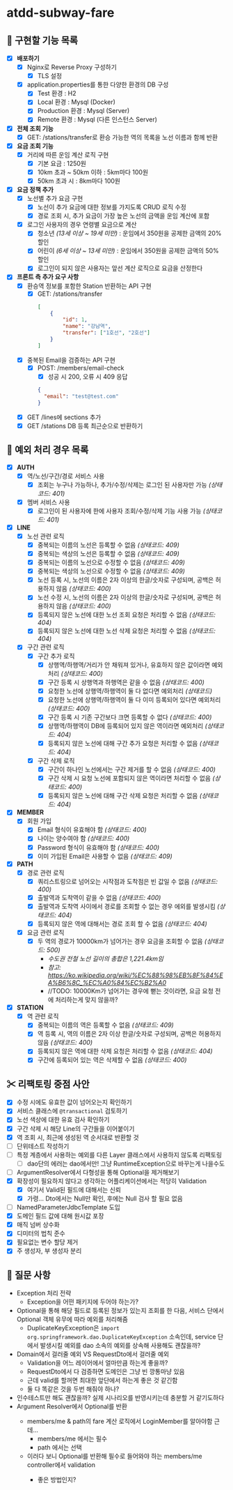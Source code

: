 # atdd-subway-fare

## 📜 구현할 기능 목록
- [x] **배포하기**
    - [x] Nginx로 Reverse Proxy 구성하기
        - [x] TLS 설정
    - [x] application.properties를 통한 다양한 환경의 DB 구성
        - [x] Test 환경 : H2
        - [x] Local 환경 : Mysql (Docker)
        - [x] Production 환경 : Mysql (Server)
        - [x] Remote 환경 : Mysql (다른 인스턴스 Server)

- [x] **전체 조회 기능**
    - [x] GET: /stations/transfer로 환승 가능한 역의 목록을 노선 이름과 함께 반환

- [x] **요금 조회 기능**
    - [x] 거리에 따른 운임 계산 로직 구현
        - [x] 기본 요금 : 1250원
        - [x] 10km 초과 ~ 50km 이하 : 5km마다 100원
        - [x] 50km 초과 시 : 8km마다 100원

- [x] **요금 정책 추가**
    - [x] 노선별 추가 요금 구현
        - [x] 노선이 추가 요금에 대한 정보를 가지도록 CRUD 로직 수정
        - [x] 경로 조회 시, 추가 요금이 가장 높은 노선의 금액을 운임 계산에 포함
    - [x] 로그인 사용자의 경우 연령별 요금으로 계산
        - [x] 청소년 *(13세 이상 ~ 19세 미만)* : 운임에서 350원을 공제한 금액의 20% 할인
        - [x] 어린이 *(6세 이상 ~ 13세 미만)* : 운임에서 350원을 공제한 금액의 50% 할인
        - [x] 로그인이 되지 않은 사용자는 앞선 계산 로직으로 요금을 산정한다

- [x] **프론트 측 추가 요구 사항**
    - [x] 환승역 정보를 포함한 Station 반환하는 API 구현
        - [x] GET: /stations/transfer
            ```json
            [
                {
                    "id": 1,
                    "name": "강남역",
                    "transfer": ["1호선", "2호선"]
                }
            ]
            ```
    - [x] 중복된 Email을 검증하는 API 구현
        - [x] POST: /members/email-check
            - [x] 성공 시 200, 오류 시 409 응답
            ```json
            {
              "email": "test@test.com"
            }
            ```
    - [x] GET /lines에 sections 추가
    - [x] GET /stations DB 등록 최근순으로 반환하기

## 🎯 예외 처리 경우 목록
- [x] **AUTH**
    - [x] 역/노선/구간/경로 서비스 사용
        - [x] 조회는 누구나 가능하나, 추가/수정/삭제는 로그인 된 사용자만 가능 *(상태코드: 401)*
    - [x] 멤버 서비스 사용
        - [x] 로그인이 된 사용자에 한에 사용자 조회/수정/삭제 기능 사용 가능 *(상태코드: 401)*

- [x] **LINE**
    - [x] 노선 관련 로직
        - [x] 중복되는 이름의 노선은 등록할 수 없음 *(상태코드: 409)*
        - [x] 중복되는 색상의 노선은 등록할 수 없음 *(상태코드: 409)*
        - [x] 중복되는 이름의 노선으로 수정할 수 없음 *(상태코드: 409)*
        - [x] 중복되는 색상의 노선으로 수정할 수 없음 *(상태코드: 409)*
        - [x] 노선 등록 시, 노선의 이름은 2자 이상의 한글/숫자로 구성되며, 공백은 허용하지 않음 *(상태코드: 400)*
        - [x] 노선 수정 시, 노선의 이름은 2자 이상의 한글/숫자로 구성되며, 공백은 허용하지 않음 *(상태코드: 400)*
        - [x] 등록되지 않은 노선에 대한 노선 조회 요청은 처리할 수 없음 *(상태코드: 404)*
        - [x] 등록되지 않은 노선에 대한 노선 삭제 요청은 처리할 수 없음 *(상태코드: 404)*
    - [x] 구간 관련 로직
        - [x] 구간 추가 로직
            - [x] 상행역/하행역/거리가 안 채워져 있거나, 유효하지 않은 값이라면 예외처리 *(상태코드: 400)*
            - [x] 구간 등록 시 상행역과 하행역은 같을 수 없음 *(상태코드: 400)*
            - [x] 요청한 노선에 상행역/하행역이 둘 다 없다면 예외처리 *(상태코드)*
            - [x] 요청한 노선에 상행역/하행역이 둘 다 이미 등록되어 있다면 예외처리 *(상태코드: 400)*
            - [x] 구간 등록 시 기존 구간보다 크면 등록할 수 없다 *(상태코드: 400)* 
            - [x] 상행역/하행역이 DB에 등록되어 있지 않은 역이라면 예외처리 *(상태코드: 404)*
            - [x] 등록되지 않은 노선에 대해 구간 추가 요청은 처리할 수 없음 *(상태코드: 404)*
        - [x] 구간 삭제 로직
            - [x] 구간이 하나인 노선에서는 구간 제거를 할 수 없음 *(상태코드: 400)*
            - [x] 구간 삭제 시 요청 노선에 포함되지 않은 역이라면 처리할 수 없음 *(상태코드: 400)*
            - [x] 등록되지 않은 노선에 대해 구간 삭제 요청은 처리할 수 없음 *(상태코드: 404)*

- [x] **MEMBER**
    - [x] 회원 가입 
        - [x] Email 형식이 유효해야 함 *(상태코드: 400)*
        - [x] 나이는 양수여야 함 *(상태코드: 400)*
        - [x] Password 형식이 유효해야 함 *(상태코드: 400)*
        - [x] 이미 가입된 Email은 사용할 수 없음 *(상태코드: 409)*

- [x] **PATH**
    - [x] 경로 관련 로직
        - [x] 쿼리스트링으로 넘어오는 시작점과 도착점은 빈 값일 수 없음 *(상태코드: 400)*
        - [x] 출발역과 도착역이 같을 수 없음  *(상태코드: 400)*
        - [x] 출발역과 도착역 사이에서 경로를 조회할 수 없는 경우 에외를 발생시킴 *(상태코드: 404)* 
        - [x] 등록되지 않은 역에 대해서는 경로 조회 할 수 없음 *(상태코드: 404)*
    - [x] 요금 관련 로직
        - [x] 두 역의 경로가 10000km가 넘어가는 경우 요금을 조회할 수 없음 *(상태코드: 500)*
            - *수도권 전철 노선 길이의 총합은 1,221.4km임*
            - *참고: https://ko.wikipedia.org/wiki/%EC%88%98%EB%8F%84%EA%B6%8C_%EC%A0%84%EC%B2%A0*
            - //TODO: 10000Km가 넘어가는 경우에 뻗는 것이라면, 요금 요청 전에 처리하는게 맞지 않을까?
            
- [x] **STATION**
    - [x] 역 관련 로직
        - [x] 중복되는 이름의 역은 등록할 수 없음 *(상태코드: 409)*
        - [x] 역 등록 시, 역의 이름은 2자 이상 한글/숫자로 구성되며, 공백은 허용하지 않음 *(상태코드: 400)*
        - [x] 등록되지 않은 역에 대한 삭제 요청은 처리할 수 없음 *(상태코드: 404)*
        - [x] 구간에 등록되어 있는 역은 삭제할 수 없음 *(상태코드: 400)*

## ✂ 리팩토링 중점 사안
- [x] 수정 시에도 유효한 값이 넘어오는지 확인하기
- [x] 서비스 클래스에 `@transactional` 검토하기
- [x] 노선 색상에 대한 유효 검사 확인하기
- [x] 구간 삭제 시 해당 Line의 구간들을 이어붙이기 
- [x] 역 조회 시, 최근에 생성된 역 순서대로 반환할 것
- [ ] 단위테스트 작성하기
- [ ] 특정 계층에서 사용하는 예외를 다른 Layer 클래스에서 사용하지 않도록 리팩토링
    - [ ] dao단의 에러는 dao에서만! 그냥 RuntimeException으로 바꾸는게 나을수도
- [ ] ArgumentResolver에서 다형성을 통해 Optional을 제거해보기
- [x] 확장성이 필요하지 않다고 생각하는 어플리케이션에서는 적당히 Validation
    - [x] 여기서 Valid된 필드에 대해서는 신뢰
    - [x] 가령... Dto에서는 Null만 확인, 후에는 Null 검사 할 필요 없음
- [ ] NamedParameterJdbcTemplate 도입
- [x] 도메인 필드 값에 대해 원시값 포장
- [x] 매직 넘버 상수화
- [x] 디미터의 법칙 준수
- [x] 필요없는 변수 할당 제거
- [x] 주 생성자, 부 생성자 분리

## 🤔 질문 사항
- Exception 처리 전략
    - Exception을 어떤 패키지에 두어야 하는가?
- Optional을 통해 해당 필드로 등록된 정보가 있는지 조회를 한 다음, 서비스 단에서 Optional 객체 유무에 따라 예외를 처리해줌
    - DuplicateKeyException은 `import org.springframework.dao.DuplicateKeyException` 소속인데, service 단에서 발생시킬 예외를 dao 소속의 예외를 상속해 사용해도 괜찮을까?
- Domain에서 걸러줄 예외 VS RequestDto에서 걸러줄 예외
    - Validation을 어느 레이어에서 얼마만큼 하는게 좋을까?
    - RequestDto에서 다 검증하면 도메인은 그냥 빈 깡통마냥 있음
    - 근데 valid를 할꺼면 최대한 앞단에서 하는게 좋은 것 같긴함
    - 둘 다 똑같은 것을 두번 해줘야 하나?
- 인수테스트만 해도 괜찮을까? 실제 시나리오를 반영시키는데 충분할 거 같기도하다
- Argument Resolver에서 Optional<LoginMember>를 반환
    - members/me & path의 fare 계산 로직에서 LoginMember를 알아야함 근데...
        - members/me 에서는 필수
        - path 에서는 선택
    - 이러다 보니 Optional<LoginMember>를 반환해 필수로 들어와야 하는 members/me controller에서 validation
        - 좋은 방법인지?
